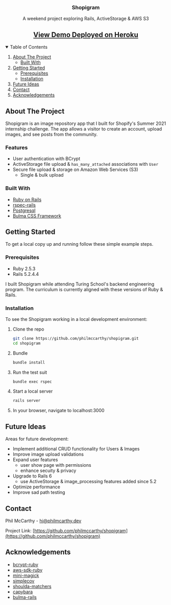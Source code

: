 <!-- PROJECT HEAD -->
<br />
<p align="center">
  <h3 align="center">Shopigram</h3>

  <p align="center">
    A weekend project exploring Rails, ActiveStorage & AWS S3
    <br />
    <h2 align="center">
      <a href="https://shopigram-app.herokuapp.com/">View Demo Deployed on Heroku</a>
    </h2>
  </p>
</p>

<!-- TABLE OF CONTENTS -->
<details open="open">
  <summary>Table of Contents</summary>
  <ol>
    <li>
      <a href="#about-the-project">About The Project</a>
      <ul>
        <li><a href="#built-with">Built With</a></li>
      </ul>
    </li>
    <li>
      <a href="#getting-started">Getting Started</a>
      <ul>
        <li><a href="#prerequisites">Prerequisites</a></li>
        <li><a href="#installation">Installation</a></li>
      </ul>
    </li>
    <li><a href="#future-ideas">Future Ideas</a></li>
    <li><a href="#contact">Contact</a></li>
    <li><a href="#acknowledgements">Acknowledgements</a></li>
  </ol>
</details>



<!-- ABOUT THE PROJECT -->
## About The Project

Shopigram is an image repository app that I built for Shopify's Summer 2021 internship challenge. The app allows a visitor to create an account, upload images, and see posts from the community.

### Features

* User authentication with BCrypt
* ActiveStorage file upload & `has_many_attached` associations with `User`
* Secure file upload & storage on Amazon Web Services (S3)
  * Single & bulk upload

### Built With

* [Ruby on Rails](https://rubyonrails.org/)
* [rspec-rails](https://github.com/rspec/rspec-rails)
* [Postgresql](https://www.postgresql.org/)
* [Bulma CSS Framework](https://bulma.io/)

<!-- GETTING STARTED -->
## Getting Started
To get a local copy up and running follow these simple example steps.

### Prerequisites
* Ruby 2.5.3
* Rails 5.2.4.4

I built Shopigram while attending Turing School's backend engineering program. The curriculum is currently aligned with these versions of Ruby & Rails.

### Installation

To see the Shopigram working in a local development environment:

1. Clone the repo
   ```sh
   git clone https://github.com/philmccarthy/shopigram.git
   cd shopigram
   ```
2. Bundle
   ```sh
   bundle install
   ```
3. Run the test suit
    ```sh
    bundle exec rspec
    ```
4. Start a local server
   ```sh
   rails server
   ```
5. In your browser, navigate to localhost:3000

<!-- ROADMAP -->
## Future Ideas
Areas for future development:

* Implement additional CRUD functionality for Users & Images
* Improve image upload validations
* Expand user features
  * user show page with permissions
  * enhance secuity & privacy
* Upgrade to Rails 6
  * use ActiveStorage & image_processing features added since 5.2
* Optimize performance
* Improve sad path testing

<!-- CONTACT -->
## Contact

Phil McCarthy - [hi@philmcarthy.dev](mailto:hi@philmccarthy.dev)

Project Link: [https://github.com/philmccarthy/shopigram](https://github.com/philmccarthy/shopigram)



<!-- ACKNOWLEDGEMENTS -->
## Acknowledgements
* [bcrypt-ruby](https://github.com/codahale/bcrypt-ruby)
* [aws-sdk-ruby](https://github.com/aws/aws-sdk-ruby)
* [mini-magick](https://github.com/minimagick/minimagick)
* [simplecov](https://github.com/simplecov-ruby/simplecov)
* [shoulda-matchers](https://github.com/thoughtbot/shoulda-matchers)
* [capybara](https://github.com/teamcapybara/capybara)
* [bulma-rails](https://github.com/joshuajansen/bulma-rails)
